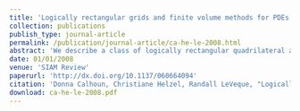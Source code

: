 ```yaml
---
title: 'Logically rectangular grids and finite volume methods for PDEs in circular and spherical domains'
collection: publications
publish_type: journal-article
permalink: /publication/journal-article/ca-he-le-2008.html
abstract: 'We describe a class of logically rectangular quadrilateral and hexahedral grids for solving PDEs in circular and spherical domains, including grid mappings for the circle, the sur- face of the sphere, and the three-dimensional ball. The grids are logically rectangular and the computational domain is a single Cartesian grid. Compared to alternative approaches based on a multiblock data structure o runstructured triangulations, this approach simplifies the implementation of numerical methods and the use of adaptive refinement. A more general domain with a smooth boundary can be gridded by composing one of the mappings from this paper with another smooth mapping from the circle or sphere to the desired domain. Although these grids are highly nonorthogonal, we show that the high- resolution wave-propagation algorithm implemented in clawpack can be used effectively to approximate hyperbolic problems on these grids. Since the ratio between the largest and smallest grids is below 2 for most of our grid mappings, explicit finite volume methods such as the wave-propagation algorithm do not suffer from the center or pole singularities that arise with polar or latitude-longitude grids. Numerical test calculations illustrate the potential use of these grids for a variety of applications including Euler equations, shal- low water equations, and acoustics in a heterogeneous medium. Pattern formation from a reaction-diffusion equation on the sphere is also considered. All examples are implemented in the clawpack software package and full source code is available on the web, along with MATLAB routines for the various mappings.'
date: 01/01/2008
venue: 'SIAM Review'
paperurl: 'http://dx.doi.org/10.1137/060664094'
citation: 'Donna Calhoun, Christiane Helzel, Randall LeVeque, "Logically rectangular grids and finite volume methods for PDEs in circular and spherical domains", <i>SIAM Review</i>, 2008.'
download: ca-he-le-2008.pdf
---
```

